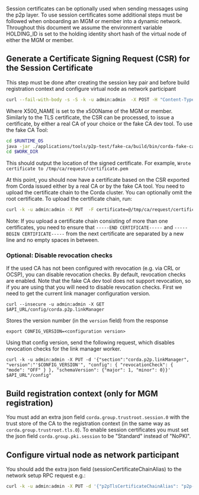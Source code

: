 Session certificates can be optionally used when sending messages using the p2p layer.
To use session certificates some additional steps must be followed when onboarding an MGM or member into a dynamic network.
Throughout this document we assume the environment variable HOLDING_ID is set to the holding identity short hash of the virtual node of either the MGM or member.

## Generate a Certificate Signing Request (CSR) for the Session Certificate

This step must be done after creating the session key pair and before build registration context and configure virtual node as network participant
```bash
curl --fail-with-body -s -S -k -u admin:admin  -X POST -H "Content-Type: application/json" -d '{"x500Name": "'$X500_NAME'"}' $API_URL"/certificates/"$HOLDING_ID/$SESSION_KEY_ID > $WORK_DIR/request.csr
```
Where X500_NAME is set to the x500Name of the MGM or member. Similarly to the TLS certificate, the CSR can be processed, to issue a certificate, by either a real CA of your choice or the fake CA dev tool.
To use the fake CA Tool:

```bash
cd $RUNTIME_OS
java -jar ./applications/tools/p2p-test/fake-ca/build/bin/corda-fake-ca-5.0.0.0-SNAPSHOT.jar -m /tmp/ca csr $WORK_DIR/request.csr
cd $WORK_DIR
````
This should output the location of the signed certificate. For example, `Wrote certificate to /tmp/ca/request/certificate.pem`

At this point, you should now have a certificate based on the CSR exported from Corda issued either by a real CA or by the fake CA tool. You need to upload the certificate chain to the Corda cluster. You can optionally omit the root certificate. To upload the certificate chain, run:
```bash
curl -k -u admin:admin -X PUT  -F certificate=@/tmp/ca/request/certificate.pem -F alias=session-certificate $API_URL/certificates/vnode/$HOLDING_ID/p2p-session
````

Note: If you upload a certificate chain consisting of more than one certificates, you need to ensure that `-----END CERTIFICATE-----` and `-----BEGIN CERTIFICATE-----` from the next certificate are separated by a new line and no empty spaces in between.

### Optional: Disable revocation checks
If the used CA has not been configured with revocation (e.g. via CRL or OCSP), you can disable revocation checks. By default, revocation checks are enabled. Note that the fake CA dev tool does not support revocation, so if you are using that you will need to disable revocation checks. First we need to get the current link manager configuration version.
```
curl --insecure -u admin:admin -X GET $API_URL/config/corda.p2p.linkManager
```
Stores the version number (in the `version` field) from the response
```
export CONFIG_VERSION=<configuration version>
```

Using that config version, send the following request, which disables revocation checks for the link manager worker.
```
curl -k -u admin:admin -X PUT -d '{"section":"corda.p2p.linkManager", "version":"'$CONFIG_VERSION'", "config": { "revocationCheck": { "mode": "OFF" } }, "schemaVersion": {"major": 1, "minor": 0}}' $API_URL"/config"
```
## Build registration context (only for MGM registration)

You must add an extra json field `corda.group.trustroot.session.0` with the trust store of the CA to the registration context (in the same way as `corda.group.trustroot.tls.0`).
To enable session certificates you must set the json field `corda.group.pki.session` to be "Standard" instead of "NoPKI".

## Configure virtual node as network participant

You should add the extra json field (sessionCertificateChainAlias) to the network setup RPC request e.g.:
 
```bash
curl -k -u admin:admin -X PUT -d '{"p2pTlsCertificateChainAlias": "p2p-tls-cert", "useClusterLevelTlsCertificateAndKey": true, "sessionKeyId": "'$SESSION_KEY_ID'", "sessionCertificateChainAlias": "session-certificate"}' $API_URL/network/setup/$HOLDING_ID
```
